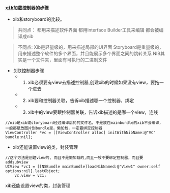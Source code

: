 ###  `xib加载控制器的步骤`
- xib和storyboard的比较。

>共同点：
都用来描述软件界面
都用Interface Builder工具来编辑
都会被编译成nib

>不同点:
Xib是轻量级的，用来描述局部的UI界面
Storyboard是重量级的，用来描述整个软件的多个界面，并且能展示多个界面之间的跳转关系
NIB其实是一个文件夹，里面有可执行的二进制文件

- 关联控制器步骤
  - 1. xib必须要有view去描述控制器,创建xib的时候如果没有view，要拖一个进去
  - 2. xib要和控制器关联，告诉xib描述哪一个控制器，绑定
  - 3. xib中的view要跟控制器关联，告诉xib描述的是哪一个view，连线

```
//nib是xib或storyboard经过编译后的的文件名，不是放在mainbundle的xib不会编译，一般都是放图片到bundle里，懒加载，一定要绑定控制器
ViewController *vc = [[ViewController alloc] initWithNibName:@"VC" bundle:nil];
```


- xib还能设置view的类，封装管理
```
//这个方法是创建view的, 而且不是懒加载的,而且一般不要绑定控制器，而且要addsubview
UIView *vc1 = [[NSBundle mainBundle]loadNibNamed:@"View1" owner:self options:nil].lastObject;
    vc.view = vc1;
```

xib还能设置view的类，封装管理